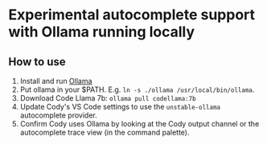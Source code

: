 # Experimental autocomplete support with Ollama running locally

## How to use

1. Install and run [Ollama](https://ollama.ai/)
2. Put ollama in your $PATH. E.g. `ln -s ./ollama /usr/local/bin/ollama`.
3. Download Code Llama 7b: `ollama pull codellama:7b`
4. Update Cody's VS Code settings to use the `unstable-ollama` autocomplete provider.
5. Confirm Cody uses Ollama by looking at the Cody output channel or the autocomplete trace view (in the command palette).
